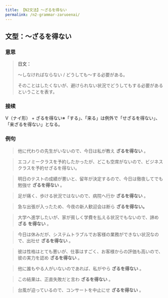```yaml
---
title: 【N2文法】〜ざるを得ない
permalink: /n2-grammar-zaruoenai/
---
```


## 文型：〜ざるを得ない

### 意思

> **日文：**
> 
> ～しなければならない / どうしても〜する必要がある。
> 
> そのことはしたくないが、避けられない状況でどうしてもする必要があるということを表す。


### 接续

V（ナイ形） \+ ざるを得ない※「する」、「来る」は例外で「せざるを得ない」、「来ざるを得ない」となる。

### 例句

> 他に代わりの先生がいないので、今日は私が教え **ざるを得ない** 。

> エコノミークラスを予約したかったが、どこも空席がないので、ビジネスクラスを予約せざるを得ない。

> 明日のテストの成績が悪いと、留年が決定するので、今日は徹夜してでも勉強せ **ざるを得ない** 。

> 足が痛く、歩ける状況ではないので、病院へ行か **ざるを得ない** 。

> 急な出張が入ったため、今夜の新人歓迎会は断ら **ざるを得ない。**

> 大学へ進学したいが、家が貧しく学費を払える状況でもないので、諦め **ざる** **を得ない** 。

> 今日は休みだが、システムトラブルでお客様の業務ができない状況なので、出社せ **ざるを得ない** 。

> 彼は性格はとても悪いが、仕事はすごく、お客様からの評価も高いので、彼の実力を認め **ざるを得ない** 。

> 他に誰もやる人がいないのであれば、私がやら **ざるを得ない** 。

> この結果は、正直失敗だと言わ **ざるを得ない** 。

> 台風が迫っているので、コンサートを中止にせ **ざるを得ない** 。

